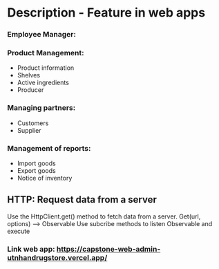 # Description - Feature in web apps

### Employee Manager:

### Product Management:

+ Product information
+ Shelves
+ Active ingredients
+ Producer

### Managing partners:

+ Customers
+ Supplier

### Management of reports:

+ Import goods
+ Export goods
+ Notice of inventory

## HTTP: Request data from a server
Use the HttpClient.get() method to fetch data from a server.
Get(url, options) --> Observable
Use subcribe methods to listen Observable and execute

### Link web app: https://capstone-web-admin-utnhandrugstore.vercel.app/
